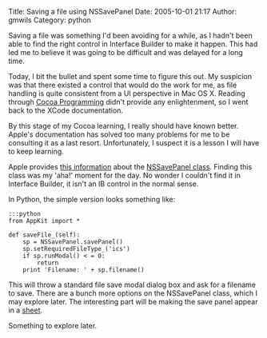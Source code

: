 Title: Saving a file using NSSavePanel
Date: 2005-10-01 21:17
Author: gmwils
Category: python

Saving a file was something I'd been avoiding for a while, as I hadn't
been able to find the right control in Interface Builder to make it
happen. This had led me to believe it was going to be difficult and was
delayed for a long time.

Today, I bit the bullet and spent some time to figure this out. My
suspicion was that there existed a control that would do the work for
me, as file handling is quite consistent from a UI perspective in Mac OS
X. Reading through [Cocoa Programming][] didn't provide any
enlightenment, so I went back to the XCode documentation.

By this stage of my Cocoa learning, I really should have known better.
Apple's documentation has solved too many problems for me to be
consulting it as a last resort. Unfortunately, I suspect it is a lesson
I will have to keep learning.

Apple provides [this information][] about the [NSSavePanel class][].
Finding this class was my 'aha!' moment for the day. No wonder I
couldn't find it in Interface Builder, it isn't an IB control in the
normal sense.

In Python, the simple version looks something like:

    :::python
    from AppKit import *

    def saveFile_(self):
        sp = NSSavePanel.savePanel()
        sp.setRequiredFileType_('ics')
        if sp.runModal() < = 0:
            return
        print 'Filename: ' + sp.filename()

This will throw a standard file save modal dialog box and ask for a
filename to save. There are a bunch more options on the NSSavePanel
class, which I may explore later. The interesting part will be making
the save panel appear in a [sheet][].

Something to explore later.

  [Cocoa Programming]: http://www.amazon.com/exec/obidos/ASIN/0672322307/pseudofish-20?creative=327641&camp=14573&link_code=as1
  [this information]: http://developer.apple.com/documentation/Cocoa/Conceptual/AppFileMgmt/index.html#//apple_ref/doc/uid/10000056i
  [NSSavePanel class]: http://developer.apple.com/documentation/Cocoa/Reference/ApplicationKit/ObjC_classic/Classes/NSSavePanel.html
  [sheet]: http://developer.apple.com/documentation/Cocoa/Conceptual/Sheets/index.html#//apple_ref/doc/uid/10000002i
